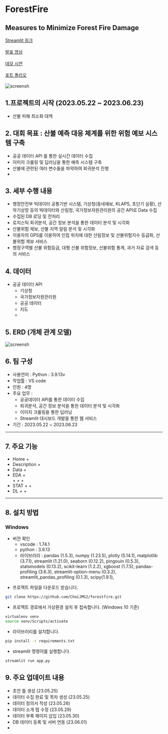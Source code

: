 # ForestFire 
## Measures to Minimize Forest Fire Damage

[Streamlit 링크]() <br/><br/>
[발표 영상]() <br/><br/>
[데모 시연]() <br/><br/>
[포트 폴리오]() <br/><br/>
![screensh]()

## 1.프로젝트의 시작 (2023.05.22 ~ 2023.06.23)
- 산불 피해 최소화 대책 
 
## 2. 대회 목표 : 산불 예측 대응 체계를 위한 위험 예보 시스템 구축
- 공공 데이터 API 를 통한 실시간 데이터 수집
- 이미지 크롤링 및 딥러닝을 통한 예측 시스템 구축
- 산불에 관련된 여러 변수들을 파악하여 회귀분석 진행
- 
## 3. 세부 수행 내용
- 행정안전부 빅데이터 공통기반 시스템, 기상청(동네예보, KLAPS, 초단기 실황), 산악기상망 등의 빅데이터와 산림청, 국가정보자원관리원의 공간 API로 Data 수집
- 수집된 DB 로딩 및 전처리
- 로지스틱 회귀분석, 공간 정보 분석을 통한 데이터 분석 및 시각화
- 산불위험 제보, 산불 지역 알림 분석 및 시각화
- 이용자의 GPS를 이용하여 인접 위치에 대한 산림정보 및 산불위험지수 등급화, 산불위험 제보 서비스
- 행정구역별 산불 위험등급, 대형 산불 위험정보, 산불위험 통계, 과거 자료 검색 등의 서비스

## 4. 데이터
- 공공 데이터 API
  + 기상청
  + 국가정보자원관리원 
  + 공공 데이터
  + 지도
  + 
## 5. ERD (개체 관계 모델)
![screensh]()

## 6. 팀 구성
- 사용언어 : Python : 3.9.13v
- 작업툴 : VS code
- 인원 : 4명
- 주요 업무 :
  + 공공데이터 API를 통한 데이터 수집
  + 회귀분석, 공간 정보 분석을 통한 데이터 분석 및 시각화
  + 이미지 크롤링을 통한 딥러닝
  + Streamlit 대시보드 개발을 통한 웹 서비스
- 기간 : 2023.05.22 ~ 2023.06.23
***

## 7. 주요 기능
- Home
  + 
- Description
  + 
- Data
  +  
- EDA
  +   
  + 
  + 
  + 
- STAT
  + 
  + 
- DL
  + 
  + 
***

## 8. 설치 방법
### Windows
+ 버전 확인
    - vscode : 1.74.1
    - python : 3.9.13
    - 라이브러리 : pandas (1.5.3), numpy (1.23.5), plotly (5.14.1), matplotlib (3.7.1), streamlit (1.21.0), seaborn (0.12.2), pingouin (0.5.3), statsmodels (0.13.2), scikit-learn (1.2.2), xgboost (1.7.5), pandas-profiling (3.6.3), streamlit-option-menu (0.3.2), streamlit_pandas_profiling (0.1.3), scipy(1.9.1), 


- 프로젝트 파일을 다운로드 받습니다. 

```bash
git clone https://github.com/ChoiJMS2/forestfire.git
```

- 프로젝트 경로에서 가상환경 설치 후 접속합니다. (Windows 10 기준)
```bash
virtualenv venv
source venv/Scripts/activate
```

- 라이브러리를 설치합니다. 
```bash
pip install -r requirements.txt
```

- streamlit 명령어를 실행합니다. 
```bash
streamlit run app.py
```

## 9. 주요 업데이트 내용
- 초안 틀 생성 (23.05.25)
- 데이터 수집 완료 및 목차 생성 (23.05.25)
- 데이터 정의서 작성 (23.05.26)
- 데이터 소개 탭 수정 (23.05.29)
- 데이터 부록 페이지 삽입 (23.05.30)
- DB 데이터 등록 및 서버 연동 (23.06.01)
- 